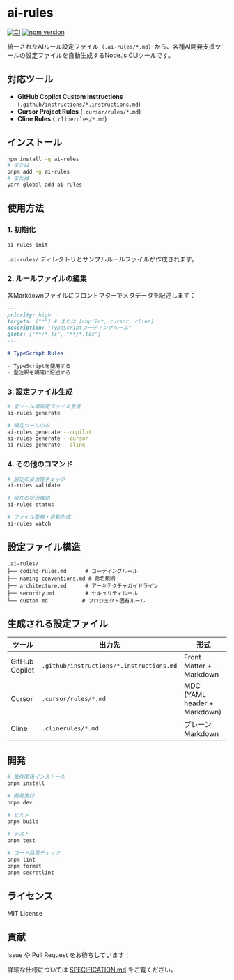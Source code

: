 # ai-rules

[![CI](https://github.com/dyoshikawa/ai-rules/actions/workflows/ci.yml/badge.svg)](https://github.com/dyoshikawa/ai-rules/actions/workflows/ci.yml)
[![npm version](https://badge.fury.io/js/ai-rules.svg)](https://www.npmjs.com/package/ai-rules)

統一されたAIルール設定ファイル（`.ai-rules/*.md`）から、各種AI開発支援ツールの設定ファイルを自動生成するNode.js CLIツールです。

## 対応ツール

- **GitHub Copilot Custom Instructions** (`.github/instructions/*.instructions.md`)
- **Cursor Project Rules** (`.cursor/rules/*.md`) 
- **Cline Rules** (`.clinerules/*.md`)

## インストール

```bash
npm install -g ai-rules
# または
pnpm add -g ai-rules
# または  
yarn global add ai-rules
```

## 使用方法

### 1. 初期化

```bash
ai-rules init
```

`.ai-rules/` ディレクトリとサンプルルールファイルが作成されます。

### 2. ルールファイルの編集

各Markdownファイルにフロントマターでメタデータを記述します：

```markdown
---
priority: high
targets: ["*"] # または [copilot, cursor, cline]
description: "TypeScriptコーディングルール"
globs: ["**/*.ts", "**/*.tsx"]
---

# TypeScript Rules

- TypeScriptを使用する
- 型注釈を明確に記述する
```

### 3. 設定ファイル生成

```bash
# 全ツール用設定ファイル生成
ai-rules generate

# 特定ツールのみ
ai-rules generate --copilot
ai-rules generate --cursor  
ai-rules generate --cline
```

### 4. その他のコマンド

```bash
# 設定の妥当性チェック
ai-rules validate

# 現在の状況確認
ai-rules status

# ファイル監視・自動生成
ai-rules watch
```

## 設定ファイル構造

```
.ai-rules/
├── coding-rules.md      # コーディングルール
├── naming-conventions.md # 命名規則
├── architecture.md      # アーキテクチャガイドライン
├── security.md          # セキュリティルール
└── custom.md           # プロジェクト固有ルール
```

## 生成される設定ファイル

| ツール | 出力先 | 形式 |
|--------|--------|------|
| GitHub Copilot | `.github/instructions/*.instructions.md` | Front Matter + Markdown |
| Cursor | `.cursor/rules/*.md` | MDC (YAML header + Markdown) |
| Cline | `.clinerules/*.md` | プレーンMarkdown |

## 開発

```bash
# 依存関係インストール
pnpm install

# 開発実行
pnpm dev

# ビルド
pnpm build

# テスト
pnpm test

# コード品質チェック
pnpm lint
pnpm format
pnpm secretlint
```

## ライセンス

MIT License

## 貢献

Issue や Pull Request をお待ちしています！

詳細な仕様については [SPECIFICATION.md](./SPECIFICATION.md) をご覧ください。